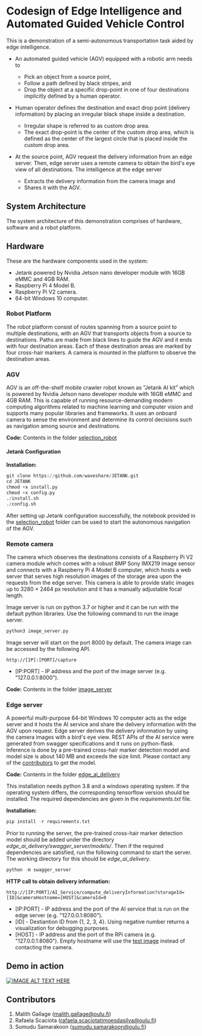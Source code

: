
# Codesign of Edge Intelligence and Automated Guided Vehicle Control

This is a demonstration of a semi-autonomous transportation task aided by edge intelligence. 
- An automated guided vehicle (AGV) equipped with a robotic arm needs to 
  - Pick an object from a source point,
  - Follow a path defined by black stripes, and 
  - Drop the object at a specific drop-point in one of four destinations implicitly defined by a human operator.

- Human operator defines the destination and exact drop point (delivery information) by placing an irregular black shape inside a destination.
  - Irregular shape is referred to as custom drop area.
  - The exact drop-point is the center of the custom drop area, which is defined as the center of the largest circle that is placed inside the custom drop area. 

- At the source point, AGV request the delivery information from an edge server. Then, edge server uses a remote camera to obtain the bird's eye view of all destinations. The intelligence at the edge server
  - Extracts the delivery information from the camera image and
  - Shares it with the AGV.

## System Architecture

The system architecture of this demonstration comprises of hardware, software and a robot platform.


## Hardware

These are the hardware components used in the system:
- Jetank powered by Nvidia Jetson nano developer module with 16GB eMMC and 4GB RAM.
- Raspberry Pi 4 Model B.
- Raspberry Pi V2 camera.
- 64-bit Windows 10 computer.

### Robot Platform

The robot platform consist of routes spanning from a source point to multiple destinations, with an AGV that transports objects from a source to destinations. Paths are made from black lines to guide the AGV and it ends with four destination areas. Each of these destination areas are marked by four cross-hair markers. A camera is mounted in the platform to observe the destination areas. 

### AGV

AGV is an off-the-shelf mobile crawler robot known as ”Jetank AI kit” which is powered by Nvidia Jetson nano developer module with 16GB eMMC and 4GB RAM. This is capable of running resource-demanding modern computing algorithms related to machine learning and computer vision and supports many popular libraries and frameworks. It uses an onboard camera to sense the environment and determine its control decisions such as navigation among source and destinations.


**Code:**
Contents in the folder [selection_robot](selection_robot)

#### Jetank Configuration

 **Installation:**
```python
git clone https://github.com/waveshare/JETANK.git
cd JETANK
chmod +x install.py
chmod +x config.py
./install.sh
./config.sh
```

After setting up Jetank configuration successfully, the notebook provided in the [selection_robot](selection_robot) folder can be used to start the autonomous navigation of the AGV.

### Remote camera

The camera which observes the destinations consists of a Raspberry Pi V2 camera module which comes with a robust 8MP Sony IMX219 image sensor and connects with a Raspberry Pi 4 Model B computer, which hosts a web server that serves high resolution images of the storage area upon the requests from the edge server. This camera is able to provide static images up to 3280 × 2464 px resolution and it has a manually adjustable focal length.

Image server is run on python 3.7 or higher and it can be run with the default python libraries. Use the following command to run the image server. 

```python
python3 image_server.py
```

Image server will start on the port 8000 by default. The camera image can be accessed by the following API.

```http
http://[IP]:[PORT]/capture
```
- [IP:PORT] - IP address and the port of the image server (e.g. "127.0.0.1:8000").

**Code:**
Contents in the folder [image_server](image_server)

### Edge server

A powerful multi-purpose 64-bit Windows 10 computer acts as the edge server and it hosts the AI service and share the delivery information with the AGV upon request. Edge server derives the delivery information by using the camera images with a bird's eye view. REST APIs of the AI service were generated from swagger specifications and it runs on python-flask. Inference is done by a pre-trained cross-hair marker detection model and model size is about 140 MB and exceeds the size limit. Please contact any of the [contributors](#contributors) to get the model.


**Code:**
Contents in the folder [edge_ai_delivery](edge_ai_delivery)

This installation needs python 3.8 and a windows operating system. If the operating system differs, the corresponding tensorflow version should be installed. The required dependencies are given in the *requirements.txt* file. 
 
 **Installation:**
```python
pip install -r requirements.txt
```
Prior to running the server, the pre-trained cross-hair marker detection model should be added under the directory *edge_ai_delivery/swagger_server/models/*. Then if the required dependencies are satisfied, run the following command to start the server. The working directory for this should be *edge_ai_delivery*.

```python
python -m swagger_server
```

**HTTP call to obtain delivery information:**
```http
http://[IP:PORT]/AI_Service/compute_deliveryInformation?storageId=[ID]&cameraHostname=[HOST]&cameraId=0
```
- [IP:PORT] - IP address and the port of the AI service that is run on the edge server (e.g. "127.0.0.1:8080").
- [ID] - Destiantion ID from \{1, 2, 3, 4\}. Using negative number returns a visualization for debugging purposes.
- [HOST] - IP address and the port of the RPi camera (e.g. "127.0.0.1:8080"). Empty hostname will use the [test image](edge_ai_delivery/swagger_server/models/test_image.jpg) instead of contacting the camera.



## Demo in action

[![IMAGE ALT TEXT HERE](http://img.youtube.com/vi/DhCSCCZbuHo/0.jpg)](http://www.youtube.com/watch?v=DhCSCCZbuHo)

## Contributors
1. Malith Gallage (<malith.gallage@oulu.fi>)
2. Rafaela Scaciota (<rafaela.scaciotatimoesdasilva@oulu.fi>)
3. Sumudu Samarakoon (<sumudu.samarakoon@oulu.fi>)
